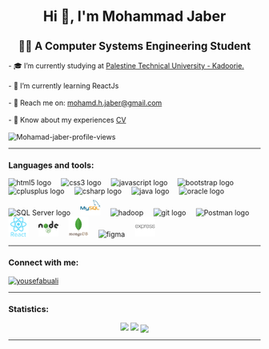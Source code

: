 <div>
    <h1 align="center">Hi 👋, I'm Mohammad Jaber</h1>
    <h2 align="center">👩‍💻  A Computer Systems Engineering Student</h2>
    <p align="left">- 🎓 I’m currently studying at <a href="https://ptuk.edu.ps/ar/">Palestine Technical University - Kadoorie.</a> <br><br>- 🔭  I’m currently learning ReactJs <br><br>- 📩 Reach me on: <a href = "mailto: mohamd.h.jaber@gmail.com">mohamd.h.jaber@gmail.com</a> <br><br>
        - 📄 Know about my experiences <a     href="https://docs.google.com/document/d/12KV1jBgGX3q4weCUbsMP-6SbSda5JJvwzqMBU89GzrQ/edit?usp=sharing">CV</a>
        <br><br>
        <img width="250px" src="https://komarev.com/ghpvc/?username=Mohamad-jaber&color=00FFFF&style=flat-square&label=Mohammad%27s+profile+views" alt="Mohamad-jaber-profile-views" /></p>
    
    
</div>
<hr /> 
<h3 align="left">Languages and tools:</h3>
<div align="left">
  <img src="https://cdn.jsdelivr.net/gh/devicons/devicon/icons/html5/html5-original.svg" height="40" alt="html5 logo"  />
  <img width="12" />
  <img src="https://cdn.jsdelivr.net/gh/devicons/devicon/icons/css3/css3-original.svg" height="40" alt="css3 logo"  />
  <img width="12" />
  <img src="https://cdn.jsdelivr.net/gh/devicons/devicon/icons/javascript/javascript-original.svg" height="40" alt="javascript logo"  />
  <img width="12" />
  <img src="https://cdn.jsdelivr.net/gh/devicons/devicon/icons/bootstrap/bootstrap-original.svg" height="40" alt="bootstrap logo"/>
  <img width="12" />
  <img src="https://cdn.jsdelivr.net/gh/devicons/devicon/icons/cplusplus/cplusplus-original.svg" height="40" alt="cplusplus logo"  />
  <img width="12" />
  <img src="https://cdn.jsdelivr.net/gh/devicons/devicon/icons/csharp/csharp-original.svg" height="40" alt="csharp logo"  />
  <img width="12" />
  <img src="https://cdn.jsdelivr.net/gh/devicons/devicon/icons/java/java-original.svg" height="40" alt="java logo"  />
  <img width="12" />
  
  
  <img src="https://cdn.jsdelivr.net/gh/devicons/devicon/icons/oracle/oracle-original.svg" height="40" alt="oracle logo"  />
  <img width="12" />
  <img src="https://cdn.jsdelivr.net/gh/devicons/devicon/icons/microsoftsqlserver/microsoftsqlserver-plain-wordmark.svg" height="40" alt="SQL Server logo" />
  <img width="12" />
  <img src="https://raw.githubusercontent.com/devicons/devicon/master/icons/mysql/mysql-original-wordmark.svg" alt="mysql" width="40" height="40"/>
  <img width="12" />
  <img src="https://www.vectorlogo.zone/logos/apache_hadoop/apache_hadoop-icon.svg" alt="hadoop" width="40" height="40"/>
  <img width="12" />
  <img src="https://cdn.jsdelivr.net/gh/devicons/devicon/icons/git/git-original.svg" height="40" alt="git logo"  />
  <img width="12" />
  <img src="https://www.svgrepo.com/show/354202/postman-icon.svg" height="40" alt="Postman logo"  />
  <img width="12" />
  <img src="https://raw.githubusercontent.com/devicons/devicon/master/icons/react/react-original-wordmark.svg" alt="react" width="40" height="40"/>
  <img width="12" />
  <img src="https://raw.githubusercontent.com/devicons/devicon/master/icons/nodejs/nodejs-original-wordmark.svg" alt="nodejs" width="40" height="40"/>
  <img width="12" />
  <img src="https://raw.githubusercontent.com/devicons/devicon/master/icons/mongodb/mongodb-original-wordmark.svg" alt="mongodb" width="40" height="40"/>
  <img width="12" />
  <img src="https://www.vectorlogo.zone/logos/figma/figma-icon.svg" alt="figma" width="40" height="40"/>
  <img width="12" />
  <img src="https://raw.githubusercontent.com/devicons/devicon/master/icons/express/express-original-wordmark.svg" alt="express" width="40" height="40"/>

</div>
<hr /> 
<h3 align="left">Connect with me:</h3>
    <p align="left">
        <a href="https://www.linkedin.com/in/mohammad-jaber-85238821b" target="blank">
            <img align="center" src="https://raw.githubusercontent.com/rahuldkjain/github-profile-readme-generator/master/src/images/icons/Social/linked-in-alt.svg" alt="yousefabuali" height="30" width="40" />
        </a>
    </p>
<hr /> 
<h3 align="left">Statistics:</h3>

<p align="center">
  <img src="https://github-readme-stats.vercel.app/api?username=Mohamad-jaber&show_icons=true" />
  <img src="https://github-readme-streak-stats.herokuapp.com/?user=Mohamad-jaber" />
  <img height=200 align="center" src="https://github-readme-stats.vercel.app/api/top-langs?username=Mohamad-jaber&layout=compact&langs_count=8&card_width=320" />
</p>
<hr /> 






